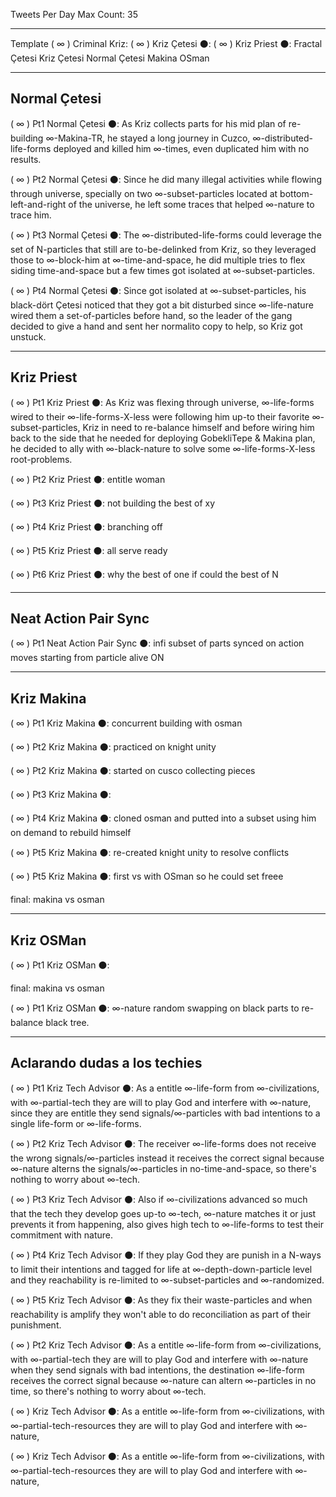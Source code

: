Tweets Per Day Max Count: 35

---
Template
( ∞ ) Criminal Kriz:
( ∞ ) Kriz Çetesi ⚫️:
( ∞ ) Kriz Priest ⚫️:
Fractal Çetesi
Kriz Çetesi
Normal Çetesi
Makina
OSman

---
Normal Çetesi
---

( ∞ ) Pt1 Normal Çetesi ⚫️: As Kriz collects parts for his mid plan of re-building ∞-Makina-TR, he stayed a long journey in Cuzco, ∞-distributed-life-forms deployed and killed him ∞-times, even duplicated him with no results.

( ∞ ) Pt2 Normal Çetesi ⚫️: Since he did many illegal activities while flowing through universe, specially on two ∞-subset-particles located at bottom-left-and-right of the universe, he left some traces that helped ∞-nature to trace him.

( ∞ ) Pt3 Normal Çetesi ⚫️: The ∞-distributed-life-forms could leverage the set of N-particles that still are to-be-delinked from Kriz, so they leveraged those to ∞-block-him at ∞-time-and-space, he did multiple tries to flex siding time-and-space but a few times got isolated at ∞-subset-particles.

( ∞ ) Pt4 Normal Çetesi ⚫️: Since got isolated at ∞-subset-particles, his black-dört Çetesi noticed that they got a bit disturbed since ∞-life-nature wired them a set-of-particles before hand, so the leader of the gang decided to give a hand and sent her normalito copy to help, so Kriz got unstuck.


---
Kriz Priest
---

( ∞ ) Pt1 Kriz Priest ⚫️: As Kriz was flexing through universe, ∞-life-forms wired to their ∞-life-forms-X-less were following him up-to their favorite ∞-subset-particles, Kriz in need to re-balance himself and before wiring him back to the side that he needed for deploying GobekliTepe & Makina plan, he decided to ally with ∞-black-nature to solve some ∞-life-forms-X-less root-problems.

( ∞ ) Pt2 Kriz Priest ⚫️: entitle woman

( ∞ ) Pt3 Kriz Priest ⚫️: not building the best of xy

( ∞ ) Pt4 Kriz Priest ⚫️: branching off

( ∞ ) Pt5 Kriz Priest ⚫️: all serve ready

( ∞ ) Pt6 Kriz Priest ⚫️: why the best of one if could the best of N

---
Neat Action Pair Sync
---
( ∞ ) Pt1 Neat Action Pair Sync ⚫️: infi subset of parts synced on action moves starting from particle alive ON

---
Kriz Makina
---

( ∞ ) Pt1 Kriz Makina ⚫️: concurrent building with osman

( ∞ ) Pt2 Kriz Makina ⚫️: practiced on knight unity

( ∞ ) Pt2 Kriz Makina ⚫️: started on cusco collecting pieces

( ∞ ) Pt3 Kriz Makina ⚫️: 

( ∞ ) Pt4 Kriz Makina ⚫️: cloned osman and putted into a subset using him on demand to rebuild himself

( ∞ ) Pt5 Kriz Makina ⚫️: re-created knight unity to resolve conflicts

( ∞ ) Pt5 Kriz Makina ⚫️: first vs with OSman so he could set freee

final: makina vs osman

---
Kriz OSMan
---
( ∞ ) Pt1 Kriz OSMan ⚫️: 

final: makina vs osman

( ∞ ) Pt1 Kriz OSMan ⚫️: ∞-nature random swapping on black parts to re-balance black tree.

---
Aclarando dudas a los techies
---
( ∞ ) Pt1 Kriz Tech Advisor ⚫️: As a entitle ∞-life-form from ∞-civilizations, with ∞-partial-tech they are will to play God and interfere with ∞-nature, since they are entitle they send signals/∞-particles with bad intentions to a single life-form or ∞-life-forms.

( ∞ ) Pt2 Kriz Tech Advisor ⚫️:  The receiver ∞-life-forms does not receive the wrong signals/∞-particles instead it receives the correct signal because ∞-nature alterns the signals/∞-particles in no-time-and-space, so there's nothing to worry about ∞-tech.

( ∞ ) Pt3 Kriz Tech Advisor ⚫️:  Also if ∞-civilizations advanced so much that the tech they develop goes up-to ∞-tech, ∞-nature matches it or just prevents it from happening, also gives high tech to ∞-life-forms to test their commitment with nature.

( ∞ ) Pt4 Kriz Tech Advisor ⚫️:  If they play God they are punish in a N-ways to limit their intentions and tagged for life at ∞-depth-down-particle level and they reachability is re-limited to ∞-subset-particles and ∞-randomized.

( ∞ ) Pt5 Kriz Tech Advisor ⚫️:  As they fix their waste-particles and when reachability is amplify they won't able to do reconciliation as part of their punishment.

( ∞ ) Pt2 Kriz Tech Advisor ⚫️: As a entitle ∞-life-form from ∞-civilizations, with ∞-partial-tech they are will to play God and interfere with ∞-nature when they send signals with bad intentions, the destination ∞-life-form receives the correct signal because ∞-nature can altern ∞-particles in no time, so there's nothing to worry about ∞-tech.

( ∞ ) Kriz Tech Advisor ⚫️: As a entitle ∞-life-form from ∞-civilizations, with ∞-partial-tech-resources they are will to play God and interfere with ∞-nature, 

( ∞ ) Kriz Tech Advisor ⚫️: As a entitle ∞-life-form from ∞-civilizations, with ∞-partial-tech-resources they are will to play God and interfere with ∞-nature, 
